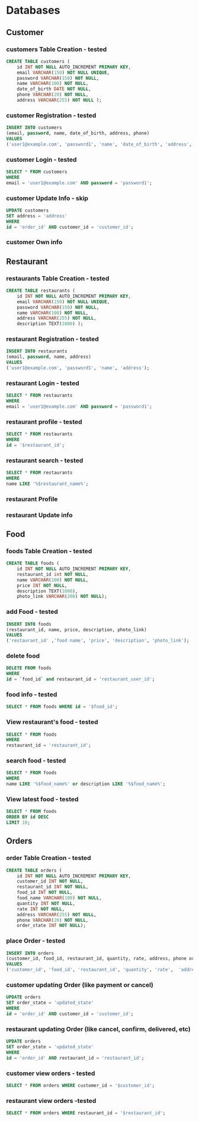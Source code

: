 # Databases

## Customer

### customers Table Creation - tested

```SQL
CREATE TABLE customers (
    id INT NOT NULL AUTO_INCREMENT PRIMARY KEY,
    email VARCHAR(150) NOT NULL UNIQUE,
    password VARCHAR(150) NOT NULL,
    name VARCHAR(100) NOT NULL,
    date_of_birth DATE NOT NULL,
    phone VARCHAR(20) NOT NULL,
    address VARCHAR(255) NOT NULL );
```

### customer Registration - tested

```SQL
INSERT INTO customers
(email, password, name, date_of_birth, address, phone)
VALUES
('user1@example.com', 'password1', 'name', 'date_of_birth', 'address', "phone");
```

### customer Login - tested

```SQL
SELECT * FROM customers
WHERE
email = 'user1@example.com' AND password = 'password1';
```

### customer Update Info - skip

```SQL
UPDATE customers
SET address = 'address'
WHERE
id = 'order_id' AND customer_id = 'customer_id';
```

### customer Own info

##

## Restaurant

### restaurants Table Creation - tested

```SQL
CREATE TABLE restaurants (
    id INT NOT NULL AUTO_INCREMENT PRIMARY KEY,
    email VARCHAR(150) NOT NULL UNIQUE,
    password VARCHAR(150) NOT NULL,
    name VARCHAR(100) NOT NULL,
    address VARCHAR(255) NOT NULL,
    description TEXT(1000) );

```

### restaurant Registration - tested

```SQL
INSERT INTO restaurants
(email, password, name, address)
VALUES
('user1@example.com', 'password1', 'name', 'address');
```

### restaurant Login - tested

```SQL
SELECT * FROM restaurants
WHERE
email = 'user1@example.com' AND password = 'password1';
```

### restaurant profile - tested

```SQL
SELECT * FROM restaurants
WHERE
id = '$restaurant_id';
```

### restaurant search - tested

```SQL
SELECT * FROM restaurants
WHERE
name LIKE '%$restaurant_name%';
```

### restaurant Profile

### restaurant Update info

##

## Food

### foods Table Creation - tested

```SQL
CREATE TABLE foods (
    id INT NOT NULL AUTO_INCREMENT PRIMARY KEY,
    restaurant_id int NOT NULL,
    name VARCHAR(100) NOT NULL,
    price INT NOT NULL,
    description TEXT(1000),
    photo_link VARCHAR(200) NOT NULL);

```

### add Food - tested

```SQL
INSERT INTO foods
(restaurant_id, name, price, description, photo_link)
VALUES
('restaurant_id' ,'food name', 'price', 'description', 'photo_link');
```

### delete food

```SQL
DELETE FROM foods
WHERE
id = `food_id` and restaurant_id = 'restaurant_user_id';
```

### food info - tested

```SQL
SELECT * FROM foods WHERE id = '$food_id';
```

### View restaurant's food - tested

```SQL
SELECT * FROM foods
WHERE
restaurant_id = 'restaurant_id';
```

### search food - tested

```SQL
SELECT * FROM foods
WHERE
name LIKE '%$food_name%' or description LIKE '%$food_name%';
```

### View latest food - tested

```SQL
SELECT * FROM foods
ORDER BY id DESC
LIMIT 10;
```

##

## Orders

### order Table Creation - tested

```SQL
CREATE TABLE orders (
    id INT NOT NULL AUTO_INCREMENT PRIMARY KEY,
    customer_id INT NOT NULL,
    restaurant_id INT NOT NULL,
    food_id INT NOT NULL,
    food_name VARCHAR(100) NOT NULL,
    quantity INT NOT NULL,
    rate INT NOT NULL,
    address VARCHAR(255) NOT NULL,
    phone VARCHAR(20) NOT NULL,
    order_state INT NOT NULL);
```

### place Order - tested

```SQL
INSERT INTO orders
(customer_id, food_id, restaurant_id, quantity, rate, address, phone order_state)
VALUES
('customer_id', 'food_id', 'restaurant_id', 'quantity', 'rate',  'address', 'phone', 1);
```

### customer updating Order (like payment or cancel)

```SQL
UPDATE orders
SET order_state = 'updated_state'
WHERE
id = 'order_id' AND customer_id = 'customer_id';
```

### restaurant updating Order (like cancel, confirm, delivered, etc)

```SQL
UPDATE orders
SET order_state = 'updated_state'
WHERE
id = 'order_id' AND restaurant_id = 'restaurant_id';
```

### customer view orders - tested

```SQL
SELECT * FROM orders WHERE customer_id = '$customer_id';
```

### restaurant view orders -tested

```SQL
SELECT * FROM orders WHERE restaurant_id = '$restaurant_id';
```